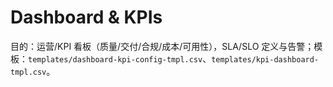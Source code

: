# Dashboard & KPIs

目的：运营/KPI 看板（质量/交付/合规/成本/可用性），SLA/SLO 定义与告警；模板：`templates/dashboard-kpi-config-tmpl.csv`、`templates/kpi-dashboard-tmpl.csv`。
